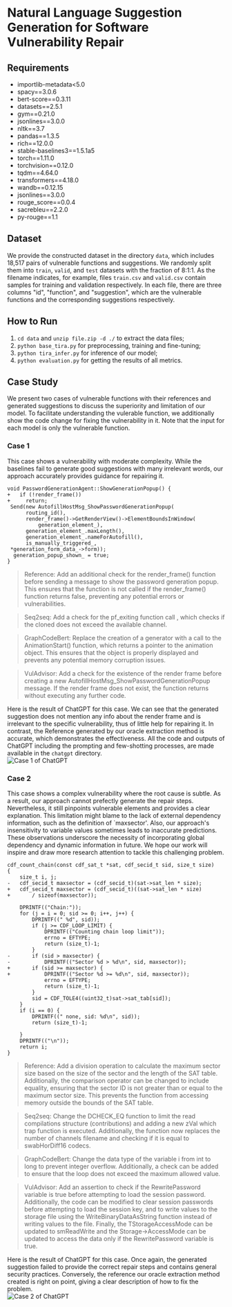 #  Natural Language Suggestion Generation for Software Vulnerability Repair

## Requirements
+ importlib-metadata<5.0  
+ spacy==3.0.6  
+ bert-score==0.3.11  
+ datasets==2.5.1  
+ gym==0.21.0
+ jsonlines==3.0.0
+ nltk==3.7
+ pandas==1.3.5
+ rich==12.0.0
+ stable-baselines3==1.5.1a5
+ torch==1.11.0
+ torchvision==0.12.0
+ tqdm==4.64.0
+ transformers==4.18.0
+ wandb==0.12.15
+ jsonlines==3.0.0
+ rouge_score==0.0.4
+ sacrebleu==2.2.0
+ py-rouge==1.1

## Dataset
We provide the constructed dataset in the directory `data`, which includes 18,517 pairs of vulnerable functions and suggestions. We randomly split them into `train`, `valid`, and `test` datasets with the fraction of 8:1:1. As the filename indicates, for example, files `train.csv` and `valid.csv` contain samples for training and validation respectively. In each file, there are three columns "id", "function", and "suggestion", which are the vulnerable functions and the corresponding suggestions respectively.

## How to Run
1. `cd data` and `unzip file.zip -d ./` to extract the data files;
2. `python base_tira.py` for preprocessing, training and fine-tuning;
3. `python tira_infer.py` for inference of our model;
4. `python evaluation.py` for getting the results of all metrics.

## Case Study
We present two cases of vulnerable functions with their references and generated suggestions to discuss the superiority and limitation of our model. To facilitate understanding the vulerable function, we additionally show the code change for fixing the vulnerability in it. Note that the input for each model is only the vulnerable function.
### Case 1
This case shows a vulnerability with moderate complexity. While the baselines fail to generate good suggestions with many irrelevant words, our approach accurately provides guidance for repairing it.
```
void PasswordGenerationAgent::ShowGenerationPopup() {
+   if (!render_frame())
+     return;
 Send(new AutofillHostMsg_ShowPasswordGenerationPopup(
      routing_id(),
      render_frame()->GetRenderView()->ElementBoundsInWindow(
          generation_element_),
      generation_element_.maxLength(),
      generation_element_.nameForAutofill(),
      is_manually_triggered_,
 *generation_form_data_->form));
  generation_popup_shown_ = true;
}
```
> Reference: Add an additional check for the render_frame() function before sending a message to show the password generation popup. This ensures that the function is not called if the render_frame() function returns false, preventing any potential errors or vulnerabilities.

> Seq2seq: Add a check for the pf_exiting function call , which checks if the cloned does not exceed the available channel.

> GraphCodeBert: Replace the creation of a generator with a call to the AnimationStart() function, which returns a pointer to the animation object. This ensures that the object is properly displayed and prevents any potential memory corruption issues.

> VulAdvisor: Add a check for the existence of the render frame before creating a new AutofillHostMsg_ShowPasswordGenerationPopup message. If the render frame does not exist, the function returns without executing any further code.

Here is the result of ChatGPT for this case. We can see that the generated suggestion does not mention any info about the render frame and is irrelevant to the specific vulnerability, thus of little help for repairing it. In contrast, the Reference generated by our oracle extraction method is accurate, which demonstrates the effectiveness. All the code and outputs of ChatGPT including the prompting and few-shotting processes, are made available in the `chatgpt` directory.  
![Case 1 of ChatGPT](chatgpt/Case1.png)


### Case 2
This case shows a complex vulnerability where the root cause is subtle. As a result, our approach cannot prefectly generate the repair steps. Nevertheless, it still pinpoints vulnerable elements and provides a clear explanation. This limitation might blame to the lack of external dependency information, such as the definition of `maxsector'. Also, our approach's insensitivity to variable values sometimes leads to inaccurate predictions. These observations underscore the necessity of incorporating global dependency and dynamic information in future. We hope our work will inspire and draw more research attention to tackle this challenging problem.
```
cdf_count_chain(const cdf_sat_t *sat, cdf_secid_t sid, size_t size)
{
	size_t i, j;
- 	cdf_secid_t maxsector = (cdf_secid_t)(sat->sat_len * size);
+ 	cdf_secid_t maxsector = (cdf_secid_t)((sat->sat_len * size)
+ 	    / sizeof(maxsector));

	DPRINTF(("Chain:"));
	for (j = i = 0; sid >= 0; i++, j++) {
		DPRINTF((" %d", sid));
		if (j >= CDF_LOOP_LIMIT) {
			DPRINTF(("Counting chain loop limit"));
			errno = EFTYPE;
			return (size_t)-1;
		}
- 		if (sid > maxsector) {
- 			DPRINTF(("Sector %d > %d\n", sid, maxsector));
+ 		if (sid >= maxsector) {
+ 			DPRINTF(("Sector %d >= %d\n", sid, maxsector));
			errno = EFTYPE;
			return (size_t)-1;
		}
		sid = CDF_TOLE4((uint32_t)sat->sat_tab[sid]);
	}
	if (i == 0) {
		DPRINTF((" none, sid: %d\n", sid));
		return (size_t)-1;

	}
	DPRINTF(("\n"));
	return i;
}
```
> Reference: Add a division operation to calculate the maximum sector size based on the size of the sector and the length of the SAT table. Additionally, the comparison operator can be changed to include equality, ensuring that the sector ID is not greater than or equal to the maximum sector size. This prevents the function from accessing memory outside the bounds of the SAT table.

> Seq2seq: Change the DCHECK\_EQ function to limit the read compilations structure (contributions) and adding a new zVal which trap function is executed. Additionally, the function now replaces the number of channels filename and checking if it is equal to swabHorDiff16 codecs.

> GraphCodeBert: Change the data type of the variable i from int to long to prevent integer overflow. Additionally, a check can be added to ensure that the loop does not exceed the maximum allowed value.

> VulAdvisor: Add an assertion to check if the RewritePassword variable is true before attempting to load the session password. Additionally, the code can be modified to clear session passwords before attempting to load the session key, and to write values to the storage file using the WriteBinaryDataAsString function instead of writing values to the file. Finally, the TStorageAccessMode can be updated to smReadWrite and the Storage->AccessMode can be updated to access the data only if the RewritePassword variable is true.

Here is the result of ChatGPT for this case. Once again, the generated suggestion failed to provide the correct repair steps and contains general security practices. Conversely, the reference our oracle extraction method created is right on point, giving a clear description of how to fix the problem.  
![Case 2 of ChatGPT](chatgpt/Case2.png)
